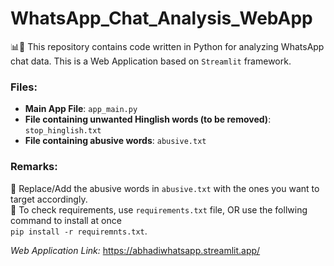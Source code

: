 # WhatsApp_Chat_Analysis_WebApp

📊📱 This repository contains code written in Python for analyzing WhatsApp chat data. This is a Web Application based on `Streamlit` framework. 

### Files:

- **Main App File**: `app_main.py`
- **File containing unwanted Hinglish words (to be removed)**: `stop_hinglish.txt`
- **File containing abusive words**: `abusive.txt`

### Remarks:

🚫 Replace/Add the abusive words in `abusive.txt` with the ones you want to target accordingly.<br>
📝  To check requirements, use `requirements.txt` file, OR use the follwing command to install at once 
<br> `pip install -r requiremnts.txt`.

*Web Application Link:* https://abhadiwhatsapp.streamlit.app/
   
